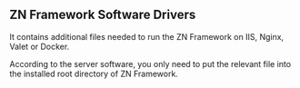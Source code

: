 <h2>ZN Framework Software Drivers</h2>
<p>It contains additional files needed to run the ZN Framework on IIS, Nginx, Valet or Docker.</p>
<p>According to the server software, you only need to put the relevant file into the installed root directory of ZN Framework.</p>